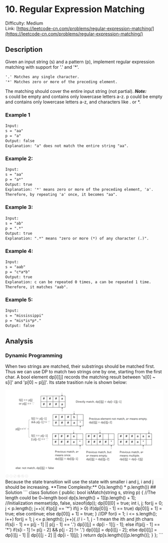 # 10. Regular Expression Matching
Difficulty: Medium  
Link: [https://leetcode-cn.com/problems/regular-expression-matching/](https://leetcode-cn.com/problems/regular-expression-matching/)
## Description

Given an input string (s) and a pattern (p), implement regular expression matching with support for '.' and '*'.
```
'.' Matches any single character.
'*' Matches zero or more of the preceding element.
```
The matching should cover the entire input string (not partial).
***Note:***  
s could be empty and contains only lowercase letters a-z.
p could be empty and contains only lowercase letters a-z, and characters like . or *.  
### Example 1
``` 
Input:
s = "aa"
p = "a"
Output: false
Explanation: "a" does not match the entire string "aa".
```
### Example 2:
```
Input:
s = "aa"
p = "a*"
Output: true
Explanation: '*' means zero or more of the preceding element, 'a'. Therefore, by repeating 'a' once, it becomes "aa".
```
### Example 3:
```
Input:
s = "ab"
p = ".*"
Output: true
Explanation: ".*" means "zero or more (*) of any character (.)".
```
### Example 4:  
```
Input:
s = "aab"
p = "c*a*b"
Output: true
Explanation: c can be repeated 0 times, a can be repeated 1 time. Therefore, it matches "aab".
```
### Example 5:
```
Input:
s = "mississippi"
p = "mis*is*p*."
Output: false
```
## Analysis
### Dynamic Programming  
When two strings are matched, their substrings should be matched first. Thus we can use DP to match two strings one by one, starting from the first char. A bool element dp[i][j] records the matching result between 's[0] ~ s[i]' and 'p[0] ~ p[j]'. Its state trasition rule is shown below:  
<div align=center><img src="https://github.com/WindsorWZZ/LeetCode-Solution/blob/master/pic/LC10.png"></div>   
Because the state transition will use the state with smaller i and j, i and j should be increasing.
**Time Complexity:** O(s.length() * p.length())
## Solution
```
class Solution {
public:
    bool isMatch(string s, string p) {
        //The length could be 0~length
        bool dp[s.length() + 1][p.length() + 1];
        //Initialization
        memset(dp, false, sizeof(dp));
        dp[0][0] = true;
        int i, j;
        for(j = 0; j < p.length(); j++){
            if(p[j] == '*')
                if(j > 0)
                    if(dp[0][j - 1] == true)
                        dp[0][j + 1] = true;
                    else continue;
                else dp[0][j + 1] = true;
        }
        //DP
        for(i = 1; i <= s.length(); i++)
            for(j = 1; j <= p.length(); j++){
                // i - 1, j - 1 mean the ith and jth chars
                if(s[i - 1] == p[j - 1] || p[j - 1] == '.')
                    dp[i][j] = dp[i - 1][j - 1];
                else if(p[j - 1] == '*')
                    if(s[i - 1] != p[j - 2] && p[j - 2] != '.')
                        dp[i][j] = dp[i][j - 2];
                    else 
                        dp[i][j] = dp[i][j - 1] || dp[i][j - 2] || dp[i - 1][j];
            }
        return dp[s.length()][p.length()];
    }
};
```